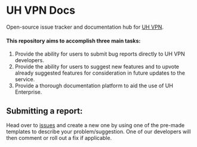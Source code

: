 # UH VPN Docs
Open-source issue tracker and documentation hub for [UH VPN](https://uh-vpn.com).

#### This repository aims to accomplish three main tasks:

1. Provide the ability for users to submit bug reports directly to UH VPN developers.
2. Provide the ability for users to suggest new features and to upvote already suggested features for consideration in future updates to the service.
3. Provide a thorough documentation platform to aid the use of UH Enterprise.

## Submitting a report:

Head over to [issues](https://github.com/ultrahorizon/UH-VPN-Docs/issues) and create a new one by using one of the pre-made templates to describe your problem/suggestion. One of our developers will then comment or roll out a fix if applicable.
